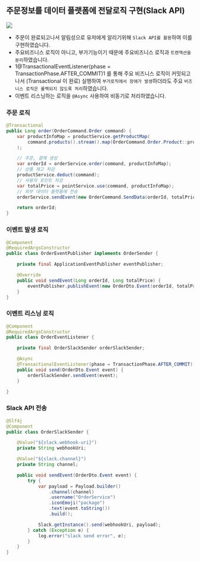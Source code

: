 ## 주문정보를 데이터 플랫폼에 전달로직 구현(Slack API)

![](https://velog.velcdn.com/images/wontaekoh/post/422ccbda-4ae6-4c82-9710-e4adc6062017/image.png)



- 주문이 완료되고나서 알림성으로 유저에게 알리기위해 `Slack API를 활용`하여 이를 구현하였습니다. 
- 주요비즈니스 로직이 아니고, 부가기능이기 때문에 주요비즈니스 로직과 `트랜잭션을 분리`하였습니다.
- 1@TransactionalEventListener(phase = TransactionPhase.AFTER_COMMIT)1 를 통해 주요 비즈니스 로직이 커밋되고나서 (Transactional 이 완료) 실행하여 `부가로직에서 장애가 발생`하더라도 주요 `비즈니스 로직은 롤백되지 않도록 처리`하였습니다.
- 이벤트 리스닝하는 로직을 `@Async` 사용하여 비동기로 처리하였습니다.



### 주문 로직
```java
@Transactional
public Long order(OrderCommand.Order command) {
	var productInfoMap = productService.getProductMap(
		command.products().stream().map(OrderCommand.Order.Product::productId).toArray(Long[]::new)
	);

	// 주문, 결재 생성
	var orderId = orderService.order(command, productInfoMap);
	// 상품 재고 차감
	productService.deduct(command);
	// 사용자 포인트 차감
	var totalPrice = pointService.use(command, productInfoMap);
	// 외부 데이터 플랫폼에 전송
	orderService.sendEvent(new OrderCommand.SendData(orderId, totalPrice));

	return orderId;
}
```



### 이벤트 발생 로직
```java
@Component
@RequiredArgsConstructor
public class OrderEventPublisher implements OrderSender {

	private final ApplicationEventPublisher eventPublisher;

	@Override
	public void sendEvent(Long orderId, Long totalPrice) {
		eventPublisher.publishEvent(new OrderDto.Event(orderId, totalPrice));
	}
}
```

### 이벤트 리스닝 로직 
```java
@Component
@RequiredArgsConstructor
public class OrderEventListener {

	private final OrderSlackSender orderSlackSender;

	@Async
	@TransactionalEventListener(phase = TransactionPhase.AFTER_COMMIT)
	public void send(OrderDto.Event event) {
		orderSlackSender.sendEvent(event);
	}

}
```

### Slack API 전송
```java
@Slf4j
@Component
public class OrderSlackSender {

	@Value("${slack.webhook-uri}")
	private String webhookUri;

	@Value("${slack.channel}")
	private String channel;

	public void sendEvent(OrderDto.Event event) {
		try {
			var payload = Payload.builder()
				.channel(channel)
				.username("OrderService")
				.iconEmoji("package")
				.text(event.toString())
				.build();

			Slack.getInstance().send(webhookUri, payload);
		} catch (Exception e) {
			log.error("slack send error", e);
		}
	}
}
```

